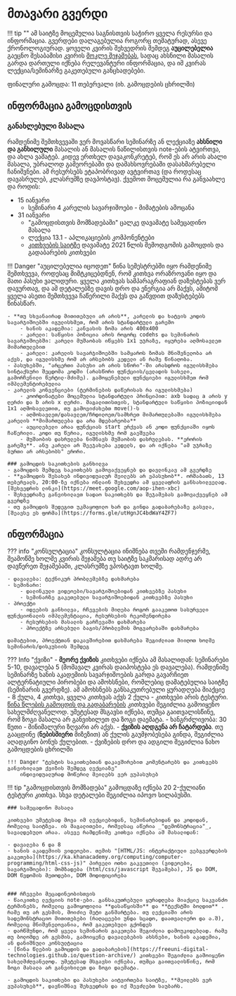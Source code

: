 # მთავარი გვერდი
!!! tip ""
	ამ საიტზე მოცემულია საგნისთვის საჭირო ყველა რესურსი და ინფორმაცია. გვერდები დალაგებულია როგორც თემატურად, ასევე ქრონოლოგიურად. 
	ყოველი კვირის შეხვედრის შემდეგ **აუცილებელია** გაეცნო შესაბამისი კვირის [მოკლე შეჯამებას](/22f/00_review), სადაც ახსნილი მასალის გარდა დართული იქნება რელევანტური ინფორმაცია, და იმ კვირას ლექცია/სემინარზე გაკეთებული განცხადებები. 


ფინალური გამოცდა: 11 თებერვალი (იხ. გამოცდების ცხრილში)

## ინფორმაცია გამოცდისთვის
### განახლებული მასალა
რამდენიმე შემთხვევაში ვერ მოვასწარი სემინარზე ან ლექციაზე **ახსნილი და განხილული** მასალის ან მასალის ნაწილისთვის note-ების ატვირთვა, და ახლა ვამატებ. კიდევ ერთხელ დავაკონკრეტებ, რომ ეს არ არის ახალი მასალა, უბრალოდ გამეორებაში და დამახსოვრებაში დასახმარებელი ჩანიშვნები. ამ რესურსებს ეტაპობრივად ავტვირთავ (და როდესაც დავასრულებ, კლასრუმზე დავპოსტავ). ქვემოთ მოცემულია რა განვაახლე და როდის:

- 15 იანვარი
	- სემინარი 4 კარელის სავარჯიშოები - მიმატების ამოცანა
- 31 იანვარი
	- "გამოცდისთვის მომზადებაში" ცალკე დავამატე სამეცადინო მასალა
	- ლექცია 13.1 - აპლიკაციების კომპონენტები
	- [კითხვების საიტზე][1] დავამატე 2021 წლის შემოდგომის გამოცდის და გადაბარების კითხვები

!!! Danger "აუცილებელია იცოდეთ"
	წინა სემესტრებში იყო რამდენიმე შემთხვევა, როდესაც მიმტკიცებდნენ, რომ კითხვა ორაზროვანი იყო და მათი პასუხი ვალიდური. ყველა კითხვას სამპარაგრაფიან დაზუსტებას ვერ დავურთავ, და ამ დეტალებზე დავის დრო და ენერგია არ მაქვს, ამიტომ ყველა ასეთი შემთხვევა ჩაწერილი მაქვს და გაწვდით დაზუსტებებს წინასწარ.
	
	- **თუ სხვანაირად მითითებული არ არის**, კარელის და ხატვის კოდის სავარჯიშოებში იგულისხმეთ, რომ არის სტანდარტული გარემო
		- ხანის აკადემია: კანვასის ზომა არის 400x400
		- კარელი: საწყისი პოზიცია არის როგორც codehs და სემინარის სავარჯიშოებში: კარელი მუშაობას იწყებს 1x1 უჯრაზე, იყურება აღმოსავლეთ მიმართულებით
		- კარელი: კარელის სავარჯიშოებში სამყაროს ზომას მნიშვნელობა არ აქვს, და იგულისხმე რომ არ არსებობს კედელი ან რამე წინაღობა.
	- პასუხებში, "არცერთი პასუხი არ არის სწორი"-ში არასდროს იგულისხმება სინტაქსური შეცდომა კოდში (არასწორი ფუნქციის/ცვლადის სახელი, გამორჩენილი წერტილ-მძიმე). გამოყენებული ფუნქციები იგულისხმეთ რომ იმპლემენტირებულია
	- კარელის კონვენციები (ტერმინების დაწერისას რა იგულისხმება)
		- კოორდინატები მოცემულია სტანდარტული პრინციპით: axb სადაც a არის y ღერძი და b არის x ღერძი. მაგალითისთვის, სტანდარტული საწყისი პოზიციიდან 1x1 აღმოსავლეთით, თუ გამოვიძახებთ move()-ს
		- აღმოსავლეთ/დასავლეთ/ჩრდილოეთ/სამხრეთ მიმართულებაში იგულისხმება კარელის **მიმართულება და არა მდებარეობა**
		- აუცილებელი არაა ფუნქციას start ერქვას ან კოდი ფუნქციაში იყოს ჩაწერილი. კოდი თუ წერია, იგულისხმე რომ გაეშვება
		- მუშაობის დასრულება ნიშნავს მუშაობის დასრულებას. **ერორის გარეშე**. ანუ კარელი არ შეეჯახება კედელს, და არ იქნება "ამ უჯრაზე ბურთი არ არსებობს" ერორი.
	
	### გამოცდის საკითხების განხილვა
	- გამოცდის შემდეგ საკითხებს გამოვაქვეყნებ და დავლინკავ ამ გვერდზე
	- **გამოცდის შესახებ ინდივიდუალურ მეილებს არ ვპასუხობ**. ორშაბათს, 13 თებერვალს, 20:00-ზე იქნება ონლაინ შეხვედრა ამ ყველაფრის განსახილველად. [შეხვედრის ლინკი](https://meet.google.com/aop-ihen-xbc)
	- შეხვედრაზე განვიხილავთ სადაო საკითხებს და შეჯამებას გამოვაქვეყნებ ამ გვერდზე
	- თუ გამოცდის შედეგით უკმაყოფილო ხარ და გინდა გადაბარებაზე გასვლა, [შეავსე ეს ფორმა](https://forms.gle/utHgnJC4bdWaY4ZF7)
	

## ინფორმაცია
??? info "კონსულტაცია"
	კონსულტაცია ინიშნება თვეში რამდენჯერმე, შეამოწმე ხოლმე კვირის შეჯამება თუ საიტზე საკმარისად ადრე არ დავწერეთ შეჯამებაში, კლასრუმზე ვპოსტავთ ხოლმე.
	
	- დავალება: ტექნიკურ პრობლემებზე დახმარება
	- სემინარი: 
		- დალინკული ვიდეოები/სავარჯიშოებიდან კითხვებზე პასუხი
		- სემინარზე გაკეთებული სავარჯიშოებიდან კითხვებზე პასუხი
	- პროექტი
		- იდეების განხილვა, რჩევების მიღება როგორ გააკეთოთ სასურველი ფუნქციონალის იმპლემენტაცია, რესურსების რეკომენდირება
		- რესურსების მასალის გარჩევაში დახმარება
		- პროექტზე არსებული ბაგის/პრობლემის მოგვარებაში დახმარება
	
	დამატებით, პროექტთან დაკავშირებით დახმარება შეგიძლიათ მიიღოთ ხოლმე სემინარის/დისკუსიის შემდეგ

??? Info "ქვიზი"
	- **მეორე ქვიზის** კითხვები იქნება ამ მასალიდან: სემინარები 5-10, დავალება 5 (მომავალ კვირას დაიპოსტება ეს დავალება). რამდენიმე სემინარზე ხანის აკადემიის სავარჯიშოების გარდა გავარჩიეთ ალტერნატიული პირობები და ამოხსნები, რომლებიც დამატებულია საიტზე (სემინარის გვერდზე). ამ ამოხსნებს განსაკუთრებული ყურადღება მიაქციე
	- 8 ქულა, 4 კითხვა, ყველა კითხვას აქვს 2 ქულა
	    - კითხვები არის ტესტური. [წინა წლების გამოცდის და გადაბარების](https://freeuni-digital-technologies.github.io/question-archive/) კითხვები შეგიძლია გამოიყენო სახელმძღვანელოდ. უმეტესად მსგავსი იქნება, თუმცა გაითვალისწინე, რომ ზოგი მასალა არ განვიხილეთ და ზოგი დაემატა.
	- ხანგრძლივობა: 30 წუთი
	- მინიმალური ზღვარი არ აქვს. 
	- **ქვიზის აღდგენა არ ჩატარდება**. თუ გააცდინე (**ნებისმიერი** მიზეზით) ან ქულის გაუმჯობესება გინდა, შეგიძლია აღადგინო ბონუს ქულებით. 
	- ქვიზების დრო და ადგილი შეგიძლია ნახო გამოცდების ცხრილში
	
	
	!!! Danger "ტესტის საკითხებთან დაკავშირებით კომენტარებს და კითხვებს განვიხილავთ ქვიზის შემდეგ ლექციაზე"
		ინდივიდუალურად მოწერილ მეილებს ვერ ვუპასუხებ

	

!!! tip "გამოცდისთვის მომზადება"
	გამოცდაზე იქნება 20 2-ქულიანი ტესტური კითხვა. სხვა დეტალები შეგიძლია იპოვო სილაბუსში.
	
	### სამეცადინო მასალა
	
	კითხვები უმეტესად მოვა იმ ლექციებიდან, სემინარებიდან და კოდიდან, რომელიც საიტზეა. ის მაგალითები, რომელსაც აწერია _"დემონსტრაცია"_, სავალდებულო არაა. ასევე რამდენიმე კითხვა იქნება ამ მასალიდან:
	
	- დავალება 6 და 8
	- ხანის აკადემიის ვიდეოები. თემის "[HTML/JS: ინტერაქტიული ვებგვერდების გაკეთება](https://ka.khanacademy.org/computing/computer-programming/html-css-js)" პირველი ოთხი გაკვეთილი (ვიდეოები, სავარჯიშოები): მომზადება (html/css/javascript შეჯამება), JS და DOM, DOM წვდომის მეთოდები, DOM მოდიფიცირება
	
	
	### რჩევები მეცადინეობისთვის
	- წაიკითხე ლექციის note-ები. განსაკუთრებული ყურადღება მიაქციე საკვანძო ტერმინებს, რომელიც გამოყოფილია **დასაწყისში** და **ტექსტში ბოლდით** . რამე თუ არ გესმის, მოიძიე მეტი განმარტება. თუ ლექციაში არის სადემონსტრაციო მითითებები (რაღაცეები უნდა სცადო, დაათვალიერო და ა.შ), რომელიც მნიშვნელოვანია, რომ გაკეთებული გქონდეს
	- დარწმუნდი, რომ ყველა სემინარის გაკეთება შეგიძლია დამოუკიდებლად. რამე თუ ბოლომდე არ გესმის, გამოიყენე დავალებების ახსნები, ხანის აკადემია, ან დანიშნული კონსულტაცია
	- [წინა წლების გამოცდის და გადაბარების](https://freeuni-digital-technologies.github.io/question-archive/) კითხვები შეგიძლია გამოიყენო სახელმძღვანელოდ. უმეტესად მსგავსი იქნება, თუმცა გაითვალისწინე, რომ ზოგი მასალა არ განვიხილეთ და ზოგი დაემატა.
	
	- გამოცდის საკითხები და პასუხები აიტვირთება საიტზე, **მეილებს ვერ ვუპასუხებ**, დავნიშნავ შეხვედრას და იქ შევძლებთ საუბარს.




[1]:	https://freeuni-digital-technologies.github.io/question-archive/